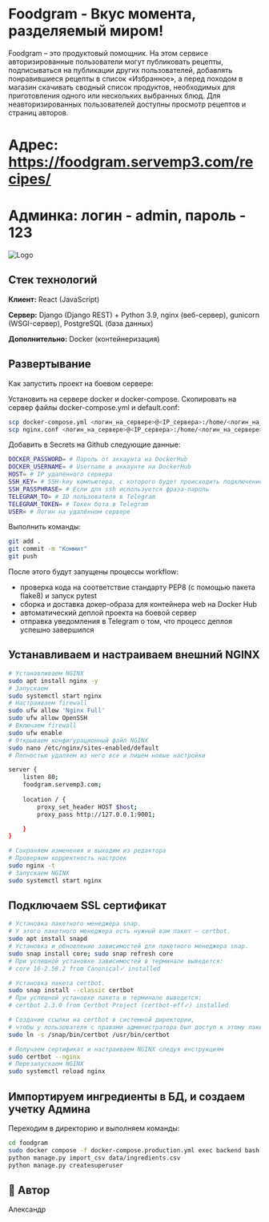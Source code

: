 
# Foodgram - Вкус момента, разделяемый миром!

Foodgram – это продуктовый помощник. На этом сервисе авторизированные пользователи могут публиковать рецепты, подписываться на публикации других пользователей, добавлять понравившиеся рецепты в список «Избранное», а перед походом в магазин скачивать сводный список продуктов, необходимых для приготовления одного или нескольких выбранных блюд. Для неавторизированных пользователей доступны просмотр рецептов и страниц авторов.

# Адрес: https://foodgram.servemp3.com/recipes/
# Админка: логин - admin, пароль - 123


![Logo](https://lh3.googleusercontent.com/u/0/drive-viewer/AITFw-wayWWs7IQpofSG-atrufty_vM5IN9lpOLSARM6ktwbIuMB9r5za4Y3k1WzlMdvw3FmN-VO1w8xVktBZ-uNaZI-W_Qk7A=w1920-h963)


## Стек технологий

**Клиент:**
React (JavaScript)

**Сервер:** Django (Django REST) + Python 3.9, nginx (веб-сервер), gunicorn (WSGI-сервер), PostgreSQL (база данных)

**Дополнительно:** Docker (контейнеризация)
## Развертывание

Как запустить проект на боевом сервере:

Установить на сервере docker и docker-compose.
Скопировать на сервер файлы docker-compose.yml и default.conf:

```bash
scp docker-compose.yml <логин_на_сервере>@<IP_сервера>:/home/<логин_на_сервере>/docker-compose.yml
scp nginx.conf <логин_на_сервере>@<IP_сервера>:/home/<логин_на_сервере>/nginx.conf
```
Добавить в Secrets на Github следующие данные:

```bash
DOCKER_PASSWORD= # Пароль от аккаунта на DockerHub
DOCKER_USERNAME= # Username в аккаунте на DockerHub
HOST= # IP удалённого сервера
SSH_KEY= # SSH-key компьютера, с которого будет происходить подключение к удалённому серверу
SSH_PASSPHRASE= # Если для ssh используется фраза-пароль
TELEGRAM_TO= # ID пользователя в Telegram
TELEGRAM_TOKEN= # Токен бота в Telegram
USER= # Логин на удалённом сервере
```
Выполнить команды:

```bash
git add .
git commit -m "Коммит"
git push
```
После этого будут запущены процессы workflow:

- проверка кода на соответствие стандарту PEP8 (с помощью пакета flake8) и запуск pytest
- сборка и доставка докер-образа для контейнера web на Docker Hub
- автоматический деплой проекта на боевой сервер
- отправка уведомления в Telegram о том, что процесс деплоя успешно завершился
## Устанавливаем и настраиваем внешний NGINX
```bash
# Устанавливаем NGINX
sudo apt install nginx -y
# Запускаем
sudo systemctl start nginx
# Настраиваем firewall
sudo ufw allow 'Nginx Full'
sudo ufw allow OpenSSH
# Включаем firewall
sudo ufw enable
# Открываем конфигурационный файл NGINX
sudo nano /etc/nginx/sites-enabled/default
# Полностью удаляем из него все и пишем новые настройки

server {
    listen 80;
    foodgram.servemp3.com;
    
    location / {
        proxy_set_header HOST $host;
        proxy_pass http://127.0.0.1:9001;

    }
}

# Сохраняем изменения и выходим из редактора
# Проверяем корректность настроек
sudo nginx -t
# Запускаем NGINX
sudo systemctl start nginx
```
## Подключаем SSL сертификат
```bash
# Установка пакетного менеджера snap.
# У этого пакетного менеджера есть нужный вам пакет — certbot.
sudo apt install snapd
# Установка и обновление зависимостей для пакетного менеджера snap.
sudo snap install core; sudo snap refresh core
# При успешной установке зависимостей в терминале выведется:
# core 16-2.58.2 from Canonical✓ installed 

# Установка пакета certbot.
sudo snap install --classic certbot
# При успешной установке пакета в терминале выведется:
# certbot 2.3.0 from Certbot Project (certbot-eff✓) installed

# Создание ссылки на certbot в системной директории,
# чтобы у пользователя с правами администратора был доступ к этому пакету.
sudo ln -s /snap/bin/certbot /usr/bin/certbot

# Получаем сертификат и настраиваем NGINX следуя инструкциям
sudo certbot --nginx
# Перезапускаем NGINX
sudo systemctl reload nginx
```
## Импортируем ингредиенты в БД, и создаем учетку Админа

Переходим в директорию и выполняем команды:

```bash
cd foodgram
sudo docker compose -f docker-compose.production.yml exec backend bash
python manage.py import_csv data/ingredients.csv
python manage.py createsuperuser
```
## 🔗 Автор
Александр
